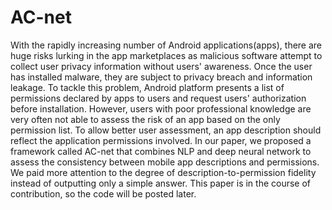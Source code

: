 # AC-net
With the rapidly increasing number of Android applications(apps), there are huge risks lurking in the app marketplaces as malicious software attempt to collect user privacy information without users' awareness. Once the user has installed malware, they are subject to privacy breach and information leakage. To tackle this problem, Android platform presents a list of permissions declared by apps to users and request users' authorization before installation. However, users with poor professional knowledge are very often not able to assess the risk of an app based on the only permission list. To allow better user assessment, an app description should reflect the application permissions involved. In our paper, we proposed a framework called AC-net that combines NLP and deep neural network to assess the consistency between mobile app descriptions and permissions. We paid more attention to the degree of description-to-permission fidelity instead of outputting only a simple answer. This paper is in the course of contribution, so the code will be posted later.
